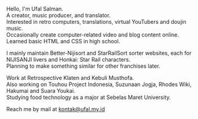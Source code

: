 Hello, I'm Ufal Salman.<br>
A creator, music producer, and translator.<br>
Interested in retro computers, translations, virtual YouTubers and doujin music.<br>
Occasionally create computer-related video and blog content online.<br>
Learned basic HTML and CSS in high school.

I mainly maintain Better-Nijisort and StarRailSort sorter websites, each for NIJISANJI livers and Honkai: Star Rail characters.<br>
Planning to make something similar for other franchises later.

Work at Retrospective Klaten and Kebuli Musthofa.<br>
Also working on Touhou Project Indonesia, Suzunaan Jogja, Rhodes Wiki, Hakumai and Suara Youkai.<br>
Studying food technology as a major at Sebelas Maret University.

Reach me by mail at kontak@ufal.my.id

<!---
ritokatsuga/ritokatsuga is a ✨ special ✨ repository because its `README.md` (this file) appears on your GitHub profile.
You can click the Preview link to take a look at your changes.
--->
